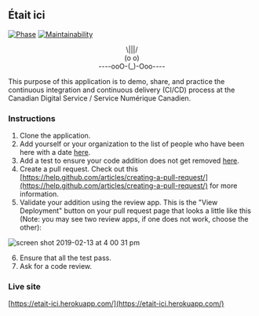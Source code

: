 ## Était ici
[![Phase](https://img.shields.io/badge/Phase-Live-6ea748;.svg)](https://digital.canada.ca/products/)
[![Maintainability](https://api.codeclimate.com/v1/badges/457dbf7f154c33c4f01a/maintainability)](https://codeclimate.com/github/cds-snc/etait-ici/maintainability)
<p align="center">
\|||/<br/>
(o o)<br/>
----ooO-(_)-Ooo----<br/>
</p>

This purpose of this application is to demo, share, and practice the continuous integration and continuous delivery (CI/CD) process at the Canadian Digital Service / Service Numérique Canadien.

### Instructions

1. Clone the application.
2. Add yourself or your organization to the list of people who have been here with a date [here](https://github.com/cds-snc/etait-ici/blob/master/src/components/List.js#L5).
3. Add a test to ensure your code addition does not get removed [here](https://github.com/cds-snc/etait-ici/blob/master/src/__tests__/components/List.test.js#L14).
4. Create a pull request. Check out this [https://help.github.com/articles/creating-a-pull-request/](https://help.github.com/articles/creating-a-pull-request/) for more information.
5. Validate your addition using the review app. This is the "View Deployment" button on your pull request page that looks a little like this (Note: you may see two review apps, if one does not work, choose the other):

![screen shot 2019-02-13 at 4 00 31 pm](https://user-images.githubusercontent.com/867334/52743684-960daa80-2fa8-11e9-915c-4ee1da994462.png)

6. Ensure that all the test pass.
7. Ask for a code review.

### Live site
[https://etait-ici.herokuapp.com/](https://etait-ici.herokuapp.com/)
